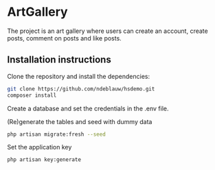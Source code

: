 <h1>ArtGallery</h1>

The project is an art gallery where users can create an account, create posts, comment on posts and like posts.


## Installation instructions
Clone the repository and install the dependencies:

```sh
git clone https://github.com/ndeblauw/hsdemo.git
composer install
```
Create a database and set the credentials in the .env file.

(Re)generate the tables and seed with dummy data
```sh
php artisan migrate:fresh --seed
```
Set the application key
```sh
php artisan key:generate
```


